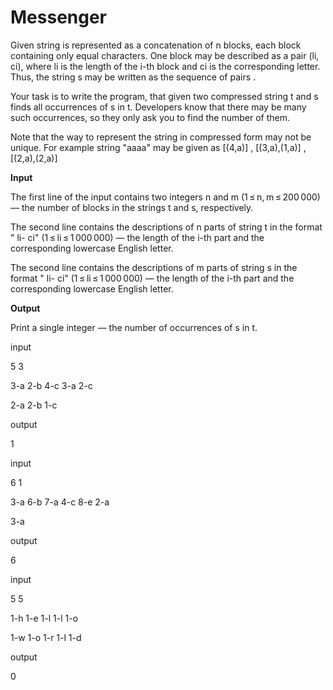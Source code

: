 # Messenger

Given string is represented as a concatenation of n blocks, each block containing only equal characters.
One block may be described as a pair (li, ci), where li is the length of the i-th block and ci is the corresponding letter. 
Thus, the string s may be written as the sequence of pairs .

Your task is to write the program, that given two compressed string t and s finds all occurrences of s in t. Developers know that there may be many such occurrences, so they only ask you to find the number of them. 

Note that the way to represent the string in compressed form may not be unique. For example string "aaaa" may be given as [(4,a)] , [(3,a),(1,a)] , [(2,a),(2,a)]

**Input**

The first line of the input contains two integers n and m (1 ≤ n, m ≤ 200 000) — the number of blocks in the strings t and s, respectively.

The second line contains the descriptions of n parts of string t in the format " li- ci" (1 ≤ li ≤ 1 000 000) — the length of the i-th part and the corresponding lowercase English letter.

The second line contains the descriptions of m parts of string s in the format " li- ci" (1 ≤ li ≤ 1 000 000) — the length of the i-th part and the corresponding lowercase English letter.

**Output**

Print a single integer — the number of occurrences of s in t.

input

5 3

3-a 2-b 4-c 3-a 2-c

2-a 2-b 1-c

output

1

input

6 1

3-a 6-b 7-a 4-c 8-e 2-a

3-a

output

6

input

5 5

1-h 1-e 1-l 1-l 1-o

1-w 1-o 1-r 1-l 1-d

output

0

